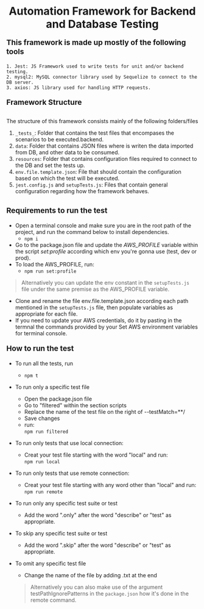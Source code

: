 <h1 style="font-weight: bold;">
  <center>Automation Framework for Backend and Database Testing</center>
</h1>

<p align="left" style="font-size: 1.2rem; font-weight: bold;">
  This framework is made up mostly of the following tools
</p>

```
1. Jest: JS Framework used to write tests for unit and/or backend testing.
2. mysql2: MySQL connector library used by Sequelize to connect to the DB server.
3. axios: JS library used for handling HTTP requests. 
```

<p align="left" style="font-size: 1.2rem; font-weight: bold;"> Framework Structure </p>

##
The structure of this framework consists mainly of the following folders/files

1. `_tests_`: Folder that contains the test files that encompases the scenarios to be executed.backend.
2. `data`: Folder that contains JSON files where is writen the data imported from DB, and other data to be consumed.
3. `resources`: Folder that contains configuration files required to connect to the DB and set the tests up.
4. `env.file.template.json`: File that should contain the configuration based on which the test will be executed.
5. `jest.config.js` and `setupTests.js`: Files that contain general configuration regarding how the framework behaves.
##

<p align="left" style="font-size: 1.2rem; font-weight: bold;"> Requirements to run the test </p>

- Open a terminal console and make sure you are in the root path of the project, and run the command below to install dependencies.
   - `npm i`
- Go to the package.json file and update the *AWS_PROFILE* variable within the script _set:profile_ according which env you're gonna use (test, dev or prod).
- To load the AWS_PROFILE, run:
   - `npm run set:profile`
>Alternatively you can update the env constant in the `setupTests.js` file under the same premise as the AWS_PROFILE variable.

- Clone and rename the file env.file.template.json according each path mentioned in the `setupTests.js` file, then populate variables as appropriate for each file. 
- If you need to update your AWS credentials, do it by pasting in the termnal the commands provided by your Set AWS environment variables for terminal console.
   
<p align="left" style="font-size: 1.2rem; font-weight: bold;"> How to run the test </p>

- To run all the tests, run
   - `npm t`

- To run only a specific test file
   - Open the package.json file
   - Go to "filtered" within the section scripts
   - Replace the name of the test file on the right of --testMatch=**/
   - Save changes
   - run:\
     `npm run filtered`

- To run only tests that use local connection:
   - Creat your test file starting with the word "local" and run:\
     `npm run local`

- To run only tests that use remote connection:
   - Creat your test file starting with any word other than "local" and run:\
     `npm run remote`

- To run only any specific test suite or test
   - Add the word ".only" after the word "describe" or "test" as appropriate.

- To skip any specific test suite or test
   - Add the word ".skip" after the word "describe" or "test" as appropriate.

- To omit any specific test file
   - Change the name of the file by adding .txt at the end
  >Alternatively you can also make use of the argument testPathIgnorePatterns in the `package.json` how it's done in the remote command.
